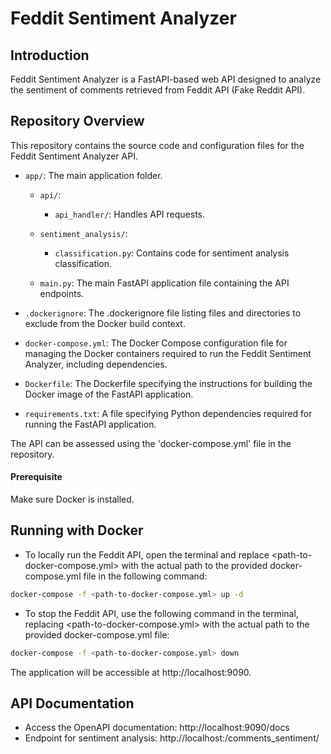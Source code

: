 # Feddit Sentiment Analyzer

## Introduction

Feddit Sentiment Analyzer is a FastAPI-based web API designed to analyze the sentiment of comments retrieved from Feddit API (Fake Reddit API).


## Repository Overview
This repository contains the source code and configuration files for the Feddit Sentiment Analyzer API. 

- `app/`: The main application folder.

  - `api/`:

    - `api_handler/`: Handles API requests.

  - `sentiment_analysis/`:

    - `classification.py`: Contains code for sentiment analysis classification.

  - `main.py`: The main FastAPI application file containing the API endpoints.

- `.dockerignore`: The .dockerignore file listing files and directories to exclude from the Docker build context.

- `docker-compose.yml`: The Docker Compose configuration file for managing the Docker containers required to run the Feddit Sentiment Analyzer, including dependencies.

- `Dockerfile`: The Dockerfile specifying the instructions for building the Docker image of the FastAPI application.

- `requirements.txt`: A file specifying Python dependencies required for running the FastAPI application.


The API can be assessed using the 'docker-compose.yml' file in the repository.

#### Prerequisite

Make sure Docker is installed.

## Running with Docker

- To locally run the Feddit API, open the terminal and replace <path-to-docker-compose.yml> with the actual path to the provided docker-compose.yml file in the following command:
```bash
docker-compose -f <path-to-docker-compose.yml> up -d 
```

- To stop the Feddit API, use the following command in the terminal, replacing <path-to-docker-compose.yml> with the actual path to the provided docker-compose.yml file:
```bash
docker-compose -f <path-to-docker-compose.yml> down
```

The application will be accessible at http://localhost:9090.

## API Documentation
- Access the OpenAPI documentation: http://localhost:9090/docs
- Endpoint for sentiment analysis: http://localhost:/comments_sentiment/
